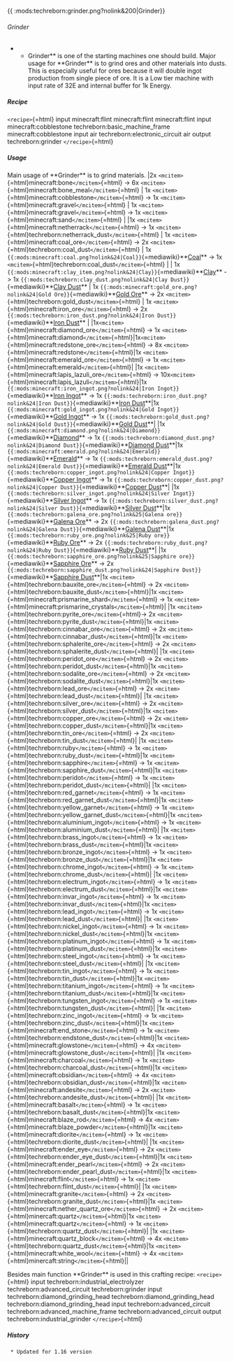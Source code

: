 {{ :mods:techreborn:grinder.png?nolink&200\|Grinder}}

###### Grinder

-   -   Grinder\*\* is one of the starting machines one should build.
        Major usage for \*\*Grinder\*\* is to grind ores and other
        materials into dusts. This is especially useful for ores because
        it will double ingot production from single piece of ore. It is
        a Low tier machine with input rate of 32E and internal buffer
        for 1k Energy.

##### Recipe

`<recipe>`{=html} input minecraft:flint minecraft:flint minecraft:flint
input minecraft:cobblestone techreborn:basic_machine_frame
minecraft:cobblestone input air techreborn:electronic_circuit air output
techreborn:grinder `</recipe>`{=html}

##### Usage

Main usage of \*\*Grinder\*\* is to grind materials. \|2x
`<mcitem>`{=html}minecraft:bone`</mcitem>`{=html} -\> 6x
`<mcitem>`{=html}minecraft:bone_meal`</mcitem>`{=html} \| 1x
`<mcitem>`{=html}minecraft:cobblestone`</mcitem>`{=html} -\> 1x
`<mcitem>`{=html}minecraft:gravel`</mcitem>`{=html} \| 1x
`<mcitem>`{=html}minecraft:gravel`</mcitem>`{=html} -\> 1x
`<mcitem>`{=html}minecraft:sand`</mcitem>`{=html} \| \|1x
`<mcitem>`{=html}minecraft:netherrack`</mcitem>`{=html} -\> 1x
`<mcitem>`{=html}techreborn:netherrack_dust`</mcitem>`{=html} \| 1x
`<mcitem>`{=html}minecraft:coal_ore`</mcitem>`{=html} -\> 2x
`<mcitem>`{=html}techreborn:coal_dust`</mcitem>`{=html} \| 1x
`{{:mods:minecraft:coal.png?nolink&24|Coal}}`{=mediawiki}\*\*[Coal](mods:minecraft:coal "wikilink")\*\*
-\> 1x `<mcitem>`{=html}techreborn:coal_dust`</mcitem>`{=html} \| \| 1x
`{{:mods:minecraft:clay_item.png?nolink&24|Clay}}`{=mediawiki}\*\*[Clay](mods:minecraft:clay_item "wikilink")\*\*
-\> 1x
`{{:mods:techreborn:clay_dust.png?nolink&24|Clay Dust}}`{=mediawiki}\*\*[Clay
Dust](mods:techreborn:clay_dust "wikilink")\*\* \| 1x
`{{:mods:minecraft:gold_ore.png?nolink&24|Gold Ore}}`{=mediawiki}\*\*[Gold
Ore](mods:minecraft:gold_ore "wikilink")\*\* -\> 2x
`<mcitem>`{=html}techreborn:gold_dust`</mcitem>`{=html} \| 1x
`<mcitem>`{=html}minecraft:iron_ore`</mcitem>`{=html} -\> 2x
`{{:mods:techreborn:iron_dust.png?nolink&24|Iron Dust}}`{=mediawiki}\*\*[Iron
Dust](items:dust:iron_dust "wikilink")\*\* \|
\|1x`<mcitem>`{=html}minecraft:diamond_ore`</mcitem>`{=html} -\> 1x
`<mcitem>`{=html}minecraft:diamond`</mcitem>`{=html}\|1x`<mcitem>`{=html}minecraft:redstone_ore`</mcitem>`{=html}
-\> 8x `<mcitem>`{=html}minecraft:redstone`</mcitem>`{=html}\|1x
`<mcitem>`{=html}minecraft:emerald_ore`</mcitem>`{=html} -\> 1x
`<mcitem>`{=html}minecraft:emerald`</mcitem>`{=html}\| \|1x
`<mcitem>`{=html}minecraft:lapis_lazuli_ore`</mcitem>`{=html} -\>
10x`<mcitem>`{=html}minecraft:lapis_lazuli`</mcitem>`{=html}\|1x
`{{:mods:minecraft:iron_ingot.png?nolink&24|Iron Ingot}}`{=mediawiki}\*\*[Iron
Ingot](mods:minecraft:iron_ingot "wikilink")\*\* -\> 1x
`{{:mods:techreborn:iron_dust.png?nolink&24|Iron Dust}}`{=mediawiki}\*\*[Iron
Dust](items:dust:iron_dust "wikilink")\*\*\|1x
`{{:mods:minecraft:gold_ingot.png?nolink&24|Gold Ingot}}`{=mediawiki}\*\*[Gold
Ingot](mods:minecraft:gold_ingot "wikilink")\*\* -\> 1x
`{{:mods:techreborn:gold_dust.png?nolink&24|Gold Dust}}`{=mediawiki}\*\*[Gold
Dust](items:dust:gold_dust "wikilink")\*\*\| \|1x
`{{:mods:minecraft:diamond.png?nolink&24|Diamond}}`{=mediawiki}\*\*[Diamond](mods:minecraft:diamond "wikilink")\*\*
-\> 1x
`{{:mods:techreborn:diamond_dust.png?nolink&24|Diamond Dust}}`{=mediawiki}\*\*[Diamond
Dust](items:dust:diamond_dust "wikilink")\*\*\|1x
`{{:mods:minecraft:emerald.png?nolink&24|Emerald}}`{=mediawiki}\*\*[Emerald](mods:minecraft:emerald "wikilink")\*\*
-\> 1x
`{{:mods:techreborn:emerald_dust.png?nolink&24|Emerald Dust}}`{=mediawiki}\*\*[Emerald
Dust](items:dust:emerald_dust "wikilink")\*\*\|1x
`{{:mods:techreborn:copper_ingot.png?nolink&24|Copper Ingot}}`{=mediawiki}\*\*[Copper
Ingot](items:ingot:copper_ingot "wikilink")\*\* -\> 1x
`{{:mods:techreborn:copper_dust.png?nolink&24|Copper Dust}}`{=mediawiki}\*\*[Copper
Dust](items:dust:copper_dust "wikilink")\*\*\| \|1x
`{{:mods:techreborn:silver_ingot.png?nolink&24|Silver Ingot}}`{=mediawiki}\*\*[Silver
Ingot](items:ingot:silver_ingot "wikilink")\*\* -\> 1x
`{{:mods:techreborn:silver_dust.png?nolink&24|Silver Dust}}`{=mediawiki}\*\*[Silver
Dust](items:dust:silver_dust "wikilink")\*\*\|1x
`{{:mods:techreborn:galena_ore.png?nolink&25|Galena ore}}`{=mediawiki}\*\*[Galena
Ore](world_generation:ore:galena "wikilink")\*\* -\> 2x
`{{:mods:techreborn:galena_dust.png?nolink&24|Galena Dust}}`{=mediawiki}\*\*[Galena
Dust](items:dust:galena_dust "wikilink")\*\*\|1x
`{{:mods:techreborn:ruby_ore.png?nolink&25|Ruby ore}}`{=mediawiki}\*\*[Ruby
Ore](world_generation:ore:ruby "wikilink")\*\* -\> 2x
`{{:mods:techreborn:ruby_dust.png?nolink&24|Ruby Dust}}`{=mediawiki}\*\*[Ruby
Dust](items:dust:ruby_dust "wikilink")\*\*\| \|1x
`{{:mods:techreborn:sapphire_ore.png?nolink&25|Sapphire ore}}`{=mediawiki}\*\*[Sapphire
Ore](world_generation:ore:sapphire "wikilink")\*\* -\> 2x
`{{:mods:techreborn:sapphire_dust.png?nolink&24|Sapphire Dust}}`{=mediawiki}\*\*[Sapphire
Dust](items:dust:sapphire_dust "wikilink")\*\*\|1x
`<mcitem>`{=html}techreborn:bauxite_ore`</mcitem>`{=html} -\> 2x
`<mcitem>`{=html}techreborn:bauxite_dust`</mcitem>`{=html}\|1x
`<mcitem>`{=html}minecraft:prismarine_shard`</mcitem>`{=html} -\> 1x
`<mcitem>`{=html}minecraft:prismarine_crystals`</mcitem>`{=html}\| \|1x
`<mcitem>`{=html}techreborn:pyrite_ore`</mcitem>`{=html}-\> 2x
`<mcitem>`{=html}techreborn:pyrite_dust`</mcitem>`{=html}\|1x
`<mcitem>`{=html}techreborn:cinnabar_ore`</mcitem>`{=html} -\> 2x
`<mcitem>`{=html}techreborn:cinnabar_dust`</mcitem>`{=html}\|1x
`<mcitem>`{=html}techreborn:sphalerite_ore`</mcitem>`{=html} -\> 2x
`<mcitem>`{=html}techreborn:sphalerite_dust`</mcitem>`{=html}\| \|1x
`<mcitem>`{=html}techreborn:peridot_ore`</mcitem>`{=html} -\> 2x
`<mcitem>`{=html}techreborn:peridot_dust`</mcitem>`{=html}\|1x
`<mcitem>`{=html}techreborn:sodalite_ore`</mcitem>`{=html} -\> 2x
`<mcitem>`{=html}techreborn:sodalite_dust`</mcitem>`{=html}\|1x
`<mcitem>`{=html}techreborn:lead_ore`</mcitem>`{=html} -\> 2x
`<mcitem>`{=html}techreborn:lead_dust`</mcitem>`{=html}\| \|1x
`<mcitem>`{=html}techreborn:silver_ore`</mcitem>`{=html} -\> 2x
`<mcitem>`{=html}techreborn:silver_dust`</mcitem>`{=html}\|1x
`<mcitem>`{=html}techreborn:copper_ore`</mcitem>`{=html} -\> 2x
`<mcitem>`{=html}techreborn:copper_dust`</mcitem>`{=html}\|1x
`<mcitem>`{=html}techreborn:tin_ore`</mcitem>`{=html} -\> 2x
`<mcitem>`{=html}techreborn:tin_dust`</mcitem>`{=html}\| \|1x
`<mcitem>`{=html}techreborn:ruby`</mcitem>`{=html} -\> 1x
`<mcitem>`{=html}techreborn:ruby_dust`</mcitem>`{=html}\|1x
`<mcitem>`{=html}techreborn:sapphire`</mcitem>`{=html} -\> 1x
`<mcitem>`{=html}techreborn:sapphire_dust`</mcitem>`{=html}\|1x
`<mcitem>`{=html}techreborn:peridot`</mcitem>`{=html} -\> 1x
`<mcitem>`{=html}techreborn:peridot_dust`</mcitem>`{=html}\| \|1x
`<mcitem>`{=html}techreborn:red_garnet`</mcitem>`{=html} -\> 1x
`<mcitem>`{=html}techreborn:red_garnet_dust`</mcitem>`{=html}\|1x
`<mcitem>`{=html}techreborn:yellow_garnet`</mcitem>`{=html} -\> 1x
`<mcitem>`{=html}techreborn:yellow_garnet_dust`</mcitem>`{=html}\|1x
`<mcitem>`{=html}techreborn:aluminium_ingot`</mcitem>`{=html} -\> 1x
`<mcitem>`{=html}techreborn:aluminium_dust`</mcitem>`{=html}\| \|1x
`<mcitem>`{=html}techreborn:brass_ingot`</mcitem>`{=html} -\> 1x
`<mcitem>`{=html}techreborn:brass_dust`</mcitem>`{=html}\|1x
`<mcitem>`{=html}techreborn:bronze_ingot`</mcitem>`{=html} -\> 1x
`<mcitem>`{=html}techreborn:bronze_dust`</mcitem>`{=html}\|1x
`<mcitem>`{=html}techreborn:chrome_ingot`</mcitem>`{=html} -\> 1x
`<mcitem>`{=html}techreborn:chrome_dust`</mcitem>`{=html}\| \|1x
`<mcitem>`{=html}techreborn:electrum_ingot`</mcitem>`{=html} -\> 1x
`<mcitem>`{=html}techreborn:electrum_dust`</mcitem>`{=html}\|1x
`<mcitem>`{=html}techreborn:invar_ingot`</mcitem>`{=html} -\> 1x
`<mcitem>`{=html}techreborn:invar_dust`</mcitem>`{=html}\|1x
`<mcitem>`{=html}techreborn:lead_ingot`</mcitem>`{=html} -\> 1x
`<mcitem>`{=html}techreborn:lead_dust`</mcitem>`{=html}\| \|1x
`<mcitem>`{=html}techreborn:nickel_ingot`</mcitem>`{=html} -\> 1x
`<mcitem>`{=html}techreborn:nickel_dust`</mcitem>`{=html}\|1x
`<mcitem>`{=html}techreborn:platinum_ingot`</mcitem>`{=html} -\> 1x
`<mcitem>`{=html}techreborn:platinum_dust`</mcitem>`{=html}\|1x
`<mcitem>`{=html}techreborn:steel_ingot`</mcitem>`{=html} -\> 1x
`<mcitem>`{=html}techreborn:steel_dust`</mcitem>`{=html}\| \|1x
`<mcitem>`{=html}techreborn:tin_ingot`</mcitem>`{=html} -\> 1x
`<mcitem>`{=html}techreborn:tin_dust`</mcitem>`{=html}\|1x
`<mcitem>`{=html}techreborn:titanium_ingot`</mcitem>`{=html} -\> 1x
`<mcitem>`{=html}techreborn:titanium_dust`</mcitem>`{=html}\|1x
`<mcitem>`{=html}techreborn:tungsten_ingot`</mcitem>`{=html} -\> 1x
`<mcitem>`{=html}techreborn:tungsten_dust`</mcitem>`{=html}\| \|1x
`<mcitem>`{=html}techreborn:zinc_ingot`</mcitem>`{=html} -\> 1x
`<mcitem>`{=html}techreborn:zinc_dust`</mcitem>`{=html}\|1x
`<mcitem>`{=html}minecraft:end_stone`</mcitem>`{=html} -\> 1x
`<mcitem>`{=html}techreborn:endstone_dust`</mcitem>`{=html}\|1x
`<mcitem>`{=html}minecraft:glowstone`</mcitem>`{=html} -\> 4x
`<mcitem>`{=html}minecraft:glowstone_dust`</mcitem>`{=html}\| \|1x
`<mcitem>`{=html}minecraft:charcoal`</mcitem>`{=html} -\> 1x
`<mcitem>`{=html}techreborn:charcoal_dust`</mcitem>`{=html}\|1x
`<mcitem>`{=html}minecraft:obsidian`</mcitem>`{=html} -\> 4x
`<mcitem>`{=html}techreborn:obsidian_dust`</mcitem>`{=html}\|1x
`<mcitem>`{=html}minecraft:andesite`</mcitem>`{=html} -\> 2x
`<mcitem>`{=html}techreborn:andesite_dust`</mcitem>`{=html}\| \|1x
`<mcitem>`{=html}minecraft:basalt`</mcitem>`{=html} -\> 1x
`<mcitem>`{=html}techreborn:basalt_dust`</mcitem>`{=html}\|1x
`<mcitem>`{=html}minecraft:blaze_rod`</mcitem>`{=html} -\> 4x
`<mcitem>`{=html}minecraft:blaze_powder`</mcitem>`{=html}\|1x
`<mcitem>`{=html}minecraft:diorite`</mcitem>`{=html} -\> 1x
`<mcitem>`{=html}techreborn:diorite_dust`</mcitem>`{=html}\| \|1x
`<mcitem>`{=html}minecraft:ender_eye`</mcitem>`{=html} -\> 2x
`<mcitem>`{=html}techreborn:ender_eye_dust`</mcitem>`{=html}\|1x
`<mcitem>`{=html}minecraft:ender_pearl`</mcitem>`{=html} -\> 2x
`<mcitem>`{=html}techreborn:ender_pearl_dust`</mcitem>`{=html}\|1x
`<mcitem>`{=html}minecraft:flint`</mcitem>`{=html} -\> 1x
`<mcitem>`{=html}techreborn:flint_dust`</mcitem>`{=html}\| \|1x
`<mcitem>`{=html}minecraft:granite`</mcitem>`{=html} -\> 2x
`<mcitem>`{=html}techreborn:granite_dust`</mcitem>`{=html}\|1x
`<mcitem>`{=html}minecraft:nether_quartz_ore`</mcitem>`{=html} -\> 2x
`<mcitem>`{=html}minercaft:quartz`</mcitem>`{=html}\|1x
`<mcitem>`{=html}minecraft:quartz`</mcitem>`{=html} -\> 1x
`<mcitem>`{=html}techreborn:quartz_dust`</mcitem>`{=html}\| \|1x
`<mcitem>`{=html}minecraft:quartz_block`</mcitem>`{=html} -\> 4x
`<mcitem>`{=html}techreborn:quartz_dust`</mcitem>`{=html}\|1x
`<mcitem>`{=html}minecraft:white_wool`</mcitem>`{=html} -\> 4x
`<mcitem>`{=html}minercaft:string`</mcitem>`{=html}\|\|

Besides main function \*\*Grinder\*\* is used in this crafting recipe:
`<recipe>`{=html} input techreborn:industrial_electrolyzer
techreborn:advanced_circuit techreborn:grinder input
techreborn:diamond_grinding_head techreborn:diamond_grinding_head
techreborn:diamond_grinding_head input techreborn:advanced_circuit
techreborn:advanced_machine_frame techreborn:advanced_circuit output
techreborn:industrial_grinder `</recipe>`{=html}

##### History

` * Updated for 1.16 version`
